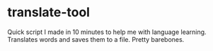 # translate-tool
Quick script I made in 10 minutes to help me with language learning. Translates words and saves them to a file. Pretty barebones.
